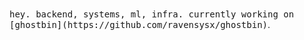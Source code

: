 <samp>
hey.  
backend, systems, ml, infra.  
</samp>
<samp>currently working on [ghostbin](https://github.com/ravensysx/ghostbin)</samp>.
